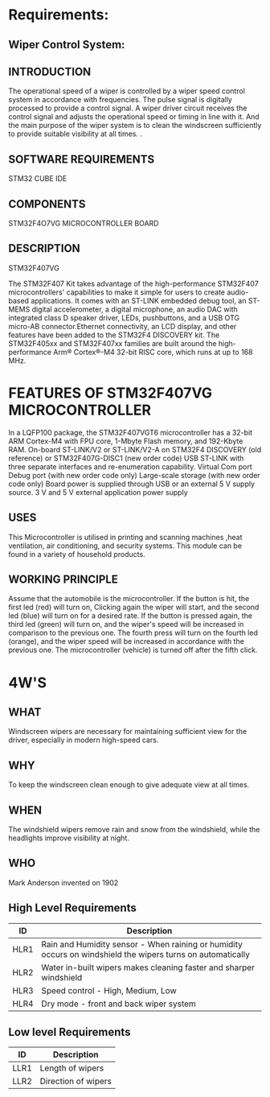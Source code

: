 # Requirements:
## Wiper Control System:

## INTRODUCTION

The operational speed of a wiper is controlled by a wiper speed control system in accordance with frequencies. The pulse signal is digitally processed to provide a control signal. A wiper driver circuit receives the control signal and adjusts the operational speed or timing in line with it. And the main purpose of the wiper system is to clean the windscreen sufficiently to provide suitable visibility at all times. 
.

## SOFTWARE REQUIREMENTS

STM32 CUBE IDE


## COMPONENTS

STM32F4O7VG MICROCONTROLLER BOARD


## DESCRIPTION

STM32F407VG

The STM32F407 Kit takes advantage of the high-performance STM32F407 microcontrollers' capabilities to make it simple for users to create audio-based applications. It comes with an ST-LINK embedded debug tool, an ST-MEMS digital accelerometer, a digital microphone, an audio DAC with integrated class D speaker driver, LEDs, pushbuttons, and a USB OTG micro-AB connector.Ethernet connectivity, an LCD display, and other features have been added to the STM32F4 DISCOVERY kit. The STM32F405xx and STM32F407xx families are built around the high-performance Arm® Cortex®-M4 32-bit RISC core, which runs at up to 168 MHz.

# FEATURES OF STM32F407VG MICROCONTROLLER

In a LQFP100 package, the STM32F407VGT6 microcontroller has a 32-bit ARM Cortex-M4 with FPU core, 1-Mbyte Flash memory, and 192-Kbyte RAM.
On-board ST-LINK/V2 or ST-LINK/V2-A on STM32F4 DISCOVERY (old reference) or STM32F407G-DISC1 (new order code)
USB ST-LINK with three separate interfaces and re-enumeration capability.
Virtual Com port Debug port (with new order code only)
Large-scale storage (with new order code only)
Board power is supplied through USB or an external 5 V supply source.
3 V and 5 V external application power supply
## USES
This Microcontroller is utilised in printing and scanning machines ,heat ventilation, air conditioning, and security systems.
This module can be found in a variety of household products.

## WORKING PRINCIPLE
Assume that the automobile is the microcontroller. If the button is hit, the first led (red) will turn on, Clicking again  the wiper will start, and the second led (blue) will turn on for a desired rate. If the button is pressed again, the third led (green) will turn on, and the wiper's speed will be increased in comparison to the previous one. The fourth press will turn on the fourth led (orange), and the wiper speed will be increased in accordance with the previous one. The microcontroller (vehicle) is turned off after the fifth click.

# 4W'S

## WHAT
Windscreen wipers are necessary for maintaining sufficient view for the driver, especially in modern high-speed cars.

## WHY
To keep the windscreen clean enough to give adequate view at all times.

## WHEN
The windshield wipers remove rain and snow from the windshield, while the headlights improve visibility at night.

## WHO
Mark Anderson invented on 1902


## High Level Requirements
| ID | Description | 
| ----- | ----- |
| HLR1 | Rain and Humidity sensor - When raining or humidity occurs on windshield the wipers turns on automatically  | 
| HLR2 | Water in-built wipers makes cleaning faster and sharper windshield  |
| HLR3 | Speed control - High, Medium, Low |
| HLR4 | Dry mode - front and back wiper system |

## Low level Requirements
| ID | Description | 
| ----- | ----- |
| LLR1 | Length of wipers  | 
| LLR2 | Direction of wipers  |

